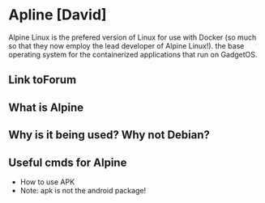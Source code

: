 # Apline [David]

Alpine Linux is the prefered version of Linux for use with Docker (so much so that they now employ the lead developer of Alpine Linux!). the base operating system for the containerized applications that run on GadgetOS.

## Link toForum

## What is Alpine

## Why is it being used? Why not Debian?

## Useful cmds for Alpine

* How to use APK
* Note: apk is not the android package!
